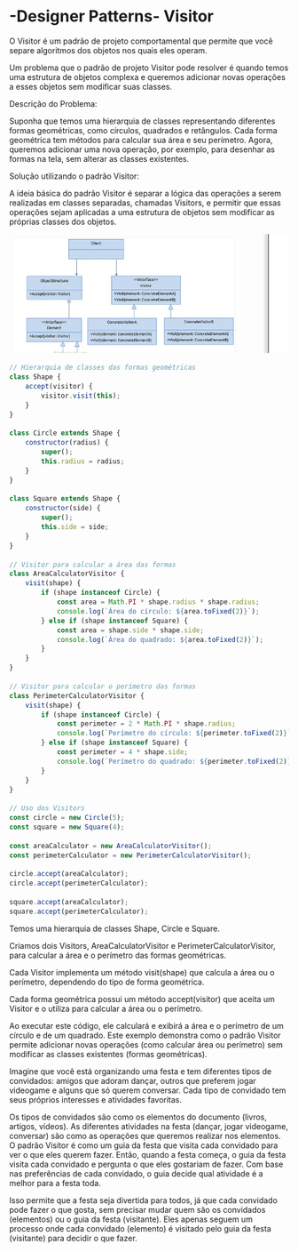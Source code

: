 # -Designer Patterns- Visitor


O Visitor é um padrão de projeto comportamental que permite que você separe algoritmos dos objetos nos quais eles operam.

Um problema que o padrão de projeto Visitor pode resolver é quando temos uma estrutura de objetos complexa e queremos adicionar novas operações a esses objetos sem modificar suas classes.



Descrição do Problema:

Suponha que temos uma hierarquia de classes representando diferentes formas geométricas, como círculos, quadrados e retângulos. Cada forma geométrica tem métodos para calcular sua área e seu perímetro. Agora, queremos adicionar uma nova operação, por exemplo, para desenhar as formas na tela, sem alterar as classes existentes.

Solução utilizando o padrão Visitor:

A ideia básica do padrão Visitor é separar a lógica das operações a serem realizadas em classes separadas, chamadas Visitors, e permitir que essas operações sejam aplicadas a uma estrutura de objetos sem modificar as próprias classes dos objetos.

![image info](./visitor.jpg)












```JavaScript
// Hierarquia de classes das formas geométricas
class Shape {
    accept(visitor) {
        visitor.visit(this);
    }
}

class Circle extends Shape {
    constructor(radius) {
        super();
        this.radius = radius;
    }
}

class Square extends Shape {
    constructor(side) {
        super();
        this.side = side;
    }
}

// Visitor para calcular a área das formas
class AreaCalculatorVisitor {
    visit(shape) {
        if (shape instanceof Circle) {
            const area = Math.PI * shape.radius * shape.radius;
            console.log(`Área do círculo: ${area.toFixed(2)}`);
        } else if (shape instanceof Square) {
            const area = shape.side * shape.side;
            console.log(`Área do quadrado: ${area.toFixed(2)}`);
        }
    }
}

// Visitor para calcular o perímetro das formas
class PerimeterCalculatorVisitor {
    visit(shape) {
        if (shape instanceof Circle) {
            const perimeter = 2 * Math.PI * shape.radius;
            console.log(`Perímetro do círculo: ${perimeter.toFixed(2)}`);
        } else if (shape instanceof Square) {
            const perimeter = 4 * shape.side;
            console.log(`Perímetro do quadrado: ${perimeter.toFixed(2)}`);
        }
    }
}

// Uso dos Visitors
const circle = new Circle(5);
const square = new Square(4);

const areaCalculator = new AreaCalculatorVisitor();
const perimeterCalculator = new PerimeterCalculatorVisitor();

circle.accept(areaCalculator);
circle.accept(perimeterCalculator);

square.accept(areaCalculator);
square.accept(perimeterCalculator);
```

Temos uma hierarquia de classes Shape, Circle e Square.

Criamos dois Visitors, AreaCalculatorVisitor e PerimeterCalculatorVisitor, para calcular a área e o perímetro das formas geométricas.

Cada Visitor implementa um método visit(shape) que calcula a área ou o perímetro, dependendo do tipo de forma geométrica.

Cada forma geométrica possui um método accept(visitor) que aceita um Visitor e o utiliza para calcular a área ou o perímetro.

Ao executar este código, ele calculará e exibirá a área e o perímetro de um círculo e de um quadrado. Este exemplo demonstra como o padrão Visitor permite 
adicionar novas operações (como calcular área ou perímetro) sem modificar as classes existentes (formas geométricas).










Imagine que você está organizando uma festa e tem diferentes tipos de convidados: amigos que adoram dançar, outros que preferem jogar videogame e alguns que só querem conversar. Cada tipo de convidado tem seus próprios interesses e atividades favoritas.

Os tipos de convidados são como os elementos do documento (livros, artigos, vídeos).
As diferentes atividades na festa (dançar, jogar videogame, conversar) são como as operações que queremos realizar nos elementos.
O padrão Visitor é como um guia da festa que visita cada convidado para ver o que eles querem fazer.
Então, quando a festa começa, o guia da festa visita cada convidado e pergunta o que eles gostariam de fazer. Com base nas preferências de cada convidado, o guia decide qual atividade é a melhor para a festa toda.

Isso permite que a festa seja divertida para todos, já que cada convidado pode fazer o que gosta, sem precisar mudar quem são os convidados (elementos) ou o guia da festa (visitante). Eles apenas seguem um processo onde cada convidado (elemento) é visitado pelo guia da festa (visitante) para decidir o que fazer.